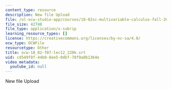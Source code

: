 ```yaml
---
content_type: resource
description: New file Upload
file: /ol-ocw-studio-app/courses/18-02sc-multivariable-calculus-fall-2010/cd549f8f44b08ee50dbf78f9a0b1364e_ocw-18_02-f07-lec12_220k.srt
file_size: 42748
file_type: application/x-subrip
learning_resource_types: []
license: https://creativecommons.org/licenses/by-nc-sa/4.0/
ocw_type: OCWFile
resourcetype: Other
title: ocw-18_02-f07-lec12_220k.srt
uid: cd549f8f-44b0-8ee5-0dbf-78f9a0b1364e
video_metadata:
  youtube_id: null
---
```

New file Upload